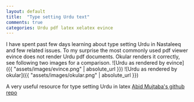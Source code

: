 ```yaml
---
layout: default
title:  "Type setting Urdu text"
comments: true
categories: Urdu pdf latex xelatex evince
---
```


I have spent past few days learning about type setting Urdu in Nastaleeq and few related issues. To my surprise the most commonly used pdf viewer evince does not render Urdu pdf documents. Okular renders it correctly, see following two images for a comparison.
![Urdu as rendered by evince]({{ "assets/images/evince.png" | absolute_url }})
![Urdu as rendered by okular]({{ "assets/images/okular.png" | absolute_url }})


A very useful resource for type setting Urdu in latex [Abid Mujtaba's github repo](https://github.com/abid-mujtaba/urdu-latex)

